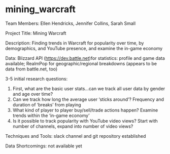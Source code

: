 # mining_warcraft

Team Members: Ellen Hendricks, Jennifer Collins, Sarah Small

Project Title: Mining Warcraft

Description:  Finding trends in Warcraft for popularity over time, by demographics, and YouTube presence, and examine the in-game economy

Data: Blizzard API (https://dev.battle.net)for statistics: profile and game data available; RealmPop for geographic/regional breakdowns
(appears to be data from battle.net, too)

3-5 initial research questions:
1.	First, what are the basic user stats…can we track all user data by gender and age over time?
2.	Can we track how long the average user ‘sticks around’? Frequency and duration of ‘breaks’ from playing
3.	What kind of player to player buy/sell/trade actions happen? Examine trends within the ‘in-game economy’
4.	Is it possible to track popularity with YouTube video views? Start with number of channels, expand into number of video views?

Techniques and Tools: slack channel and git repository established

Data Shortcomings: not available yet
